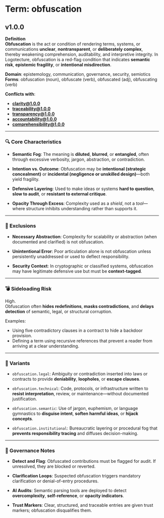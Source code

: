 # Term: obfuscation

## v1.0.0

**Definition**  
**Obfuscation** is the act or condition of rendering terms, systems, or communications **unclear**, **nontransparent**, or **deliberately complex**, thereby weakening comprehension, auditability, and interpretive integrity. In Logotecture, obfuscation is a red-flag condition that indicates **semantic risk**, **epistemic fragility**, or **intentional misdirection**.

**Domain**: epistemology, communication, governance, security, semiotics  
**Forms**: obfuscation (noun), obfuscate (verb), obfuscated (adj), obfuscating (verb)

**Conflicts with**:  
- **clarity@1.0.0**  
- **traceability@1.0.0**  
- **transparency@1.0.0**  
- **accountability@1.0.0**  
- **comprehensibility@1.0.0**

---

### 🔍 Core Characteristics

- **Semantic Fog**: The meaning is **diluted**, **blurred**, or **entangled**, often through excessive verbosity, jargon, abstraction, or contradiction.

- **Intention vs. Outcome**: Obfuscation may be **intentional (strategic concealment)** or **incidental (negligence or unskilled design)**—both yield fragility.

- **Defensive Layering**: Used to make ideas or systems **hard to question**, **slow to audit**, or **resistant to external critique**.

- **Opacity Through Excess**: Complexity used as a *shield*, not a *tool*—where structure inhibits understanding rather than supports it.

---

### 🚧 Exclusions

- **Necessary Abstraction**: Complexity for scalability or abstraction (when documented and clarified) is not obfuscation.

- **Unintentional Error**: Poor articulation alone is not obfuscation unless persistently unaddressed or used to deflect responsibility.

- **Security Context**: In cryptographic or classified systems, obfuscation may have legitimate defensive use but must be **context-tagged**.

---

### 💣 Sideloading Risk

High.  
Obfuscation often **hides redefinitions**, **masks contradictions**, and **delays detection** of semantic, legal, or structural corruption.

Examples:
- Using five contradictory clauses in a contract to hide a backdoor provision.
- Defining a term using recursive references that prevent a reader from arriving at a clear understanding.

---

### 🔁 Variants

- `obfuscation.legal`: Ambiguity or contradiction inserted into laws or contracts to provide **deniability**, **loopholes**, or **escape clauses**.

- `obfuscation.technical`: Code, protocols, or infrastructure written to **resist interpretation**, review, or maintenance—without documented justification.

- `obfuscation.semantic`: Use of jargon, euphemism, or language gymnastics to **disguise intent**, **soften harmful ideas**, or **hijack concepts**.

- `obfuscation.institutional`: Bureaucratic layering or procedural fog that **prevents responsibility tracing** and diffuses decision-making.

---

### 🔐 Governance Notes

- **Detect and Flag**: Obfuscated contributions must be flagged for audit. If unresolved, they are blocked or reverted.

- **Clarification Loops**: Suspected obfuscation triggers mandatory clarification or denial-of-entry procedures.

- **AI Audits**: Semantic parsing tools are deployed to detect **overcomplexity**, **self-reference**, or **opacity indicators**.

- **Trust Markers**: Clear, structured, and traceable entries are given trust markers; obfuscation disqualifies them.
